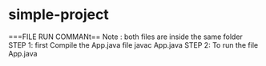 # simple-project
===FILE RUN COMMANt==
Note : both files are inside the same folder
STEP 1:
      first Compile the App.java file
      javac App.java
STEP 2:
      To run the file
      App.java
